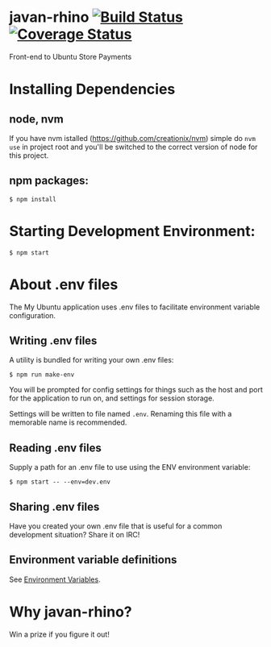 # javan-rhino [![Build Status](https://travis-ci.org/canonical-ols/javan-rhino.svg?branch=travis)](https://travis-ci.org/canonical-ols/javan-rhino) [![Coverage Status](https://coveralls.io/repos/github/canonical-ols/javan-rhino/badge.svg?branch=coverage)](https://coveralls.io/github/canonical-ols/javan-rhino?branch=coverage)

Front-end to Ubuntu Store Payments

# Installing Dependencies

## node, nvm

If you have nvm istalled (https://github.com/creationix/nvm) simple do
`nvm use`
in project root and you'll be switched to the correct version of node
for this project.

## npm packages:

    $ npm install

# Starting Development Environment:

    $ npm start

# About .env files
The My Ubuntu application uses .env files to facilitate environment variable configuration.

## Writing .env files
A utility is bundled for writing your own .env files:

    $ npm run make-env

You will be prompted for config settings for things such as the host and port for the application to run on, and settings for session storage.

Settings will be written to file named `.env`. Renaming this file with a memorable name is recommended.

## Reading .env files
Supply a path for an .env file to use using the ENV environment variable:

	$ npm start -- --env=dev.env

## Sharing .env files
Have you created your own .env file that is useful for a common development situation? Share it on IRC!

## Environment variable definitions
See [Environment Variables](docs/environment-variables.md).


# Why javan-rhino?

Win a prize if you figure it out!
